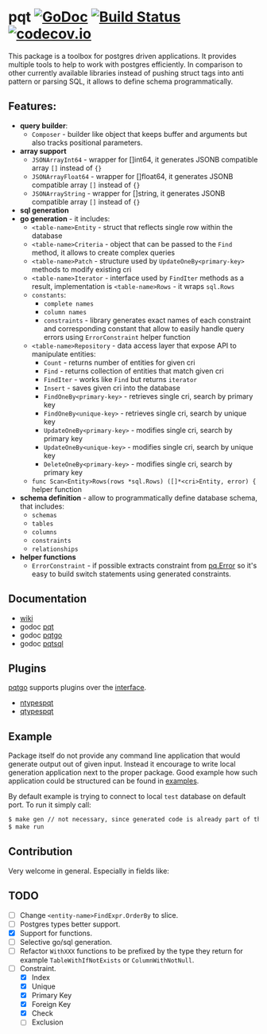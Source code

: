 # pqt [![GoDoc](https://godoc.org/github.com/piotrkowalczuk/pqt?status.svg)](http://godoc.org/github.com/piotrkowalczuk/pqt)&nbsp;[![Build Status](https://travis-ci.org/piotrkowalczuk/pqt.svg)](https://travis-ci.org/piotrkowalczuk/pqt)&nbsp;[![codecov.io](https://codecov.io/github/piotrkowalczuk/pqt/coverage.svg?branch=master)](https://codecov.io/github/piotrkowalczuk/pqt?branch=master)

This package is a toolbox for postgres driven applications.
It provides multiple tools to help to work with postgres efficiently.
In comparison to other currently available libraries instead of pushing struct tags into anti pattern or parsing SQL, it allows to define schema programmatically.

## Features:

- __query builder__:
	- `Composer` - builder like object that keeps buffer and arguments but also tracks positional parameters.
- __array support__
	- `JSONArrayInt64` - wrapper for []int64, it generates JSONB compatible array `[]` instead of `{}`
	- `JSONArrayFloat64` - wrapper for []float64, it generates JSONB compatible array `[]` instead of `{}`
	- `JSONArrayString` - wrapper for []string, it generates JSONB compatible array `[]` instead of `{}`
- __sql generation__
- __go generation__ - it includes:
	- `<table-name>Entity` - struct that reflects single row within the database
	- `<table-name>Criteria` - object that can be passed to the `Find` method, it allows to create complex queries
	- `<table-name>Patch` - structure used by `UpdateOneBy<primary-key>` methods to modify existing cri
	- `<table-name>Iterator` - interface used by `FindIter` methods as a result, implementation is `<table-name>Rows` - it wraps `sql.Rows`
	- `constants`:
		- `complete names`
		- `column names`
		- `constraints` - library generates exact names of each constraint and corresponding constant that allow to easily handle query errors using `ErrorConstraint` helper function
	- `<table-name>Repository` - data access layer that expose API to manipulate entities:
		- `Count` - returns number of entities for given cri
		- `Find` - returns collection of entities that match given cri
		- `FindIter` - works like `Find` but returns `iterator`
		- `Insert` - saves given cri into the database
		- `FindOneBy<primary-key>` - retrieves single cri, search by primary key
		- `FindOneBy<unique-key>` - retrieves single cri, search by unique key
		- `UpdateOneBy<primary-key>` - modifies single cri, search by primary key
		- `UpdateOneBy<unique-key>` - modifies single cri, search by unique key
		- `DeleteOneBy<primary-key>` - modifies single cri, search by primary key
	- `func Scan<Entity>Rows(rows *sql.Rows) ([]*<cri>Entity, error) {` helper function
- __schema definition__ - allow to programmatically define database schema, that includes:
	- `schemas`
	- `tables`
	- `columns`
	- `constraints`
	- `relationships`
- __helper functions__
    - `ErrorConstraint` - if possible extracts constraint from [pq.Error](https://godoc.org/github.com/lib/pq#Error) so it's easy to build switch statements using generated constraints.

## Documentation

* [wiki](https://github.com/piotrkowalczuk/pqt/wiki)
* godoc [pqt](http://godoc.org/github.com/piotrkowalczuk/pqt)
* godoc [pqtgo](http://godoc.org/github.com/piotrkowalczuk/pqt/pqtgo)
* godoc [pqtsql](http://godoc.org/github.com/piotrkowalczuk/pqt/pqtsql)

## Plugins 

[pqtgo](github.com/piotrkowalczuk/pqt/pqtgo) supports plugins over the [interface](https://godoc.org/github.com/piotrkowalczuk/pqt/pqtgo#Plugin).

* [ntypespqt](github.com/piotrkowalczuk/ntypes)
* [qtypespqt](github.com/piotrkowalczuk/qtypes)

## Example

Package itself do not provide any command line application that would generate output out of given input.
Instead it encourage to write local generation application next to the proper package.
Good example how such application could be structured can be found in [examples](https://github.com/piotrkowalczuk/pqt/tree/master/example).

By default example is trying to connect to local `test` database on default port.
To run it simply call:

```bash
$ make gen // not necessary, since generated code is already part of the repo
$ make run
```

## Contribution

Very welcome in general. Especially in fields like:

## TODO

* [ ] Change `<entity-name>FindExpr.OrderBy` to slice.
* [ ] Postgres types better support.
* [x] Support for functions.
* [ ] Selective go/sql generation.
* [ ] Refactor `WithXXX` functions to be prefixed by the type they return for example `TableWithIfNotExists` or `ColumnWithNotNull`.
* [ ] Constraint.
    * [x] Index
    * [x] Unique
    * [x] Primary Key
    * [x] Foreign Key
    * [x] Check
    * [ ] Exclusion
